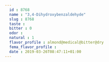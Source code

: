 ```yaml
---
  id : 8768
  name : "3,4-Dihydroxybenzaldehyde"
  slug : 8768
  taste : 
  bitter : 0
  odor : 
  natural : 1
  flavor_profile : almond@medical@bitter@dry
  fema_flavor_profile : 
  date : 2019-03-26T08:47:11+01:00
---
```



